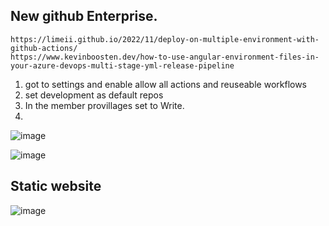 ## New github Enterprise.
```
https://limeii.github.io/2022/11/deploy-on-multiple-environment-with-github-actions/
https://www.kevinboosten.dev/how-to-use-angular-environment-files-in-your-azure-devops-multi-stage-yml-release-pipeline
```
1. got to settings and enable allow all actions and reuseable workflows
2. set development as default repos
3. In the member provillages set to Write.
4. 



![image](https://github.com/jniranjanreddy/github-actions/assets/83489863/96946a01-3fec-42aa-afe6-9589840df3a0)

![image](https://github.com/jniranjanreddy/github-actions/assets/83489863/c5888df8-e553-4133-8564-d02985976a24)


## Static website
![image](https://github.com/jniranjanreddy/github-actions/assets/83489863/336c6461-bf95-4b12-b79a-4440743fa025)

